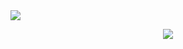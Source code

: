 

<a href="https://top.gg/bot/790983234367520818">
  <img src="https://top.gg/api/widget/upvotes/790983234367520818.svg">
</a>
<p align="center">
  <tr>
            <td align="center" style="padding=0;width=50%;">
      <img src="https://github-readme-streak-stats.herokuapp.com/?user=Duderpast&theme=tokyonight_duo&hide_border=true&ring=4F8CC9&currStreakLabel=FFFFFF&sideNums=4F8CC9&dates=979797&sideLabels=FFFFFF&currStreakNum=FFFFFF&border=DD2727&stroke=00000000&background=00000000&fire=FF7600" />
    </td>
  </tr>
</p>

